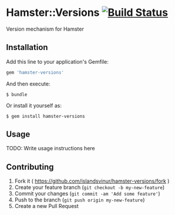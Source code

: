 # Hamster::Versions [![Build Status](https://travis-ci.org/islandsvinur/hamster-versions.svg?branch=master)](https://travis-ci.org/islandsvinur/hamster-versions)

Version mechanism for Hamster

## Installation

Add this line to your application's Gemfile:

```ruby
gem 'hamster-versions'
```

And then execute:

    $ bundle

Or install it yourself as:

    $ gem install hamster-versions

## Usage

TODO: Write usage instructions here

## Contributing

1. Fork it ( https://github.com/islandsvinur/hamster-versions/fork )
2. Create your feature branch (`git checkout -b my-new-feature`)
3. Commit your changes (`git commit -am 'Add some feature'`)
4. Push to the branch (`git push origin my-new-feature`)
5. Create a new Pull Request
